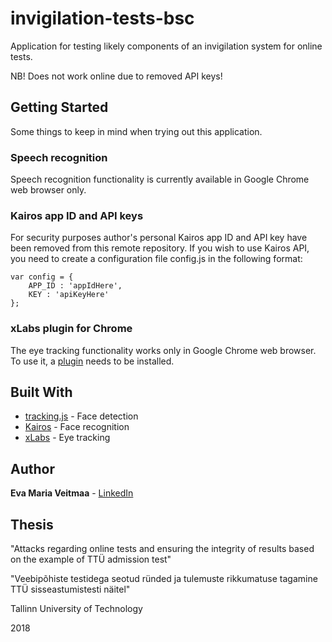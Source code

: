 # invigilation-tests-bsc

Application for testing likely components of an invigilation system for online tests. 

NB! Does not work online due to removed API keys!

## Getting Started

Some things to keep in mind when trying out this application. 

### Speech recognition

Speech recognition functionality is currently available in Google Chrome web browser only.

### Kairos app ID and API keys

For security purposes author's personal Kairos app ID and API key have been removed from this remote repository.
If you wish to use Kairos API, you need to create a configuration file config.js in the following format:

```
var config = {
    APP_ID : 'appIdHere',
    KEY : 'apiKeyHere'
};
```

### xLabs plugin for Chrome

The eye tracking functionality works only in Google Chrome web browser. To use it, a [plugin](https://chrome.google.com/webstore/detail/xlabs-headeyegaze-tracker/emeeadaoegehllidjmmokeaahobondco?hl=en) needs to be installed.

## Built With

* [tracking.js](https://trackingjs.com/) - Face detection
* [Kairos](https://www.kairos.com/) - Face recognition
* [xLabs](https://xlabsgaze.com/) - Eye tracking

## Author

**Eva Maria Veitmaa** - [LinkedIn](https://www.linkedin.com/in/eva-maria-veitmaa/)

## Thesis

"Attacks regarding online tests and ensuring the integrity of results based on the example of TTÜ admission test"

"Veebipõhiste testidega seotud ründed ja tulemuste rikkumatuse tagamine TTÜ sisseastumistesti näitel"

Tallinn University of Technology

2018
